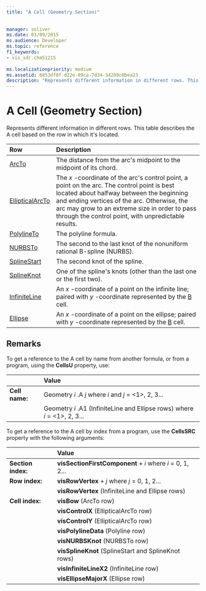 ```yaml
---
title: "A Cell (Geometry Section)"
 
 
manager: soliver
ms.date: 03/09/2015
ms.audience: Developer
ms.topic: reference
f1_keywords:
- vis_sdr.chm51215
 
ms.localizationpriority: medium
ms.assetid: 6853df0f-d22e-89ca-7d34-342b9c0bea23
description: "Represents different information in different rows. This table describes the A cell based on the row in which it's located."
---
```


# A Cell (Geometry Section)

Represents different information in different rows. This table describes the A cell based on the row in which it's located.
  
|Row|Description|
|:-----|:-----|
|[ArcTo](arcto-row-geometry-section.md) <br/> | The distance from the arc's midpoint to the midpoint of its chord. |
|[EllipticalArcTo](ellipticalarcto-row-geometry-section.md) <br/> | The *x*  -coordinate of the arc's control point, a point on the arc. The control point is best located about halfway between the beginning and ending vertices of the arc. Otherwise, the arc may grow to an extreme size in order to pass through the control point, with unpredictable results. |
|[PolylineTo](polylineto-row-geometry-section.md) <br/> | The polyline formula. |
|[NURBSTo](nurbsto-row-geometry-section.md) <br/> | The second to the last knot of the nonuniform rational B-spline (NURBS). |
|[SplineStart](splinestart-row-geometry-section.md) <br/> | The second knot of the spline. |
|[SplineKnot](splineknot-row-geometry-section.md) <br/> | One of the spline's knots (other than the last one or the first two). |
|[InfiniteLine](infiniteline-row-geometry-section.md) <br/> | An  *x*  -coordinate of a point on the infinite line; paired with  *y*  -coordinate represented by the [B](b-cell-geometry-section.md) cell. |
|[Ellipse](ellipse-row-geometry-section.md) <br/> | An  *x*  -coordinate of a point on the ellipse; paired with  *y*  -coordinate represented by the [B](b-cell-geometry-section.md) cell. |
   
## Remarks

To get a reference to the A cell by name from another formula, or from a program, using the **CellsU** property, use: 
  
||Value |
|:-----|:-----|
| **Cell name:**  <br/> | Geometry  *i*  .A  *j*            where  *i*  and  *j*  = <1>, 2, 3... |
|| Geometry  *i*  .A1 (InfiniteLine and Ellipse rows)            where  *i*  = <1>, 2, 3... |
   
To get a reference to the A cell by index from a program, use the **CellsSRC** property with the following arguments: 
  
||Value |
|:-----|:-----|
| **Section index:**  <br/> |**visSectionFirstComponent** +  *i*            where  *i*  = 0, 1, 2... |
| **Row index:**  <br/> |**visRowVertex** +  *j*            where  *j*  = 0, 1, 2... |
||**visRowVertex** (InfiniteLine and Ellipse rows)  <br/> |
| **Cell index:**  <br/> |**visBow** (ArcTo row)  <br/> |
||**visControlX** (EllipticalArcTo row)  <br/> |
||**visControlY** (EllipticalArcTo row)  <br/> |
||**visPolylineData** (Polyline row)  <br/> |
||**visNURBSKnot** (NURBSTo row)  <br/> |
||**visSplineKnot** (SplineStart and SplineKnot rows)  <br/> |
||**visInfiniteLineX2** (InfiniteLine row)  <br/> |
||**visEllipseMajorX** (Ellipse row)  <br/> |
   

